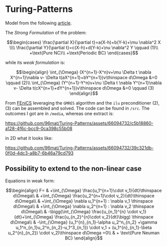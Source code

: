# Turing-Patterns
Model from the following [article](https://royalsocietypublishing.org/doi/10.1098/rstb.1952.0012).

The _Strong Formulation_ of the problem:

$$\begin{cases}
\frac{\partial X}{\partial t}=a(X-h)+b(Y-k)+\mu \nabla^2 X \\\\
\frac{\partial Y}{\partial t}=c(X-h)+d(Y-k)+\nu \nabla^2 Y \qquad (1)\\
+\text{Pure NC}\\
+\text{Periodic BC}
\end{cases}$$

while its _weak formulation_ is:
```math
\begin{align}
\int_{\Omega} (X^{n+1}-X^n)v+\mu \Delta t \nabla X^{n+1}\nabla v- \Delta t(aX^{n+1}+bY^{n+1})v\thinspace d\Omega &=0 \qquad (2)\\
\int_{\Omega} (Y^{n+1}-Y^n)v+\nu \Delta t \nabla Y^{n+1}\nabla v- \Delta t(cX^{n+1}+dY^{n+1})v\thinspace d\Omega &=0 \qquad (3)
\end{align}
```
From [FEniCS](https://fenicsproject.org/) leveraging the ```GMRES``` algorithm and the ```ilu``` preconditioner $(2),(3)$ can be assembled and solved. The code can be found in ```/src```. The outcomes I got are in ```/media```, whereas one extract is:




https://github.com/96mat/Turing-Patterns/assets/66094732/c5b18860-a128-4f6c-bcc9-0ca398c55b08

in 2D what it looks like:

https://github.com/96mat/Turing-Patterns/assets/66094732/39c321db-0f0d-4dc3-a8b7-6b46a79cd793

## Possibility to extend to the non-linear case
Equations in weak form:

```math
\begin{align}
F= & +\int_{\Omega} \frac{u_1^{n+1}\cdot v_1}{dt}\thinspace d\Omega\\
& +\int_{\Omega} \frac{u_2^{n+1}\cdot v_2}{dt}\thinspace d\Omega\\
& +\int_{\Omega} \nabla u_1^{n+1} : \nabla v_1 \thinspace d\Omega\\
& +\int_{\Omega} \nabla u_2^{n+1} : \nabla v_2 \thinspace d\Omega\\
& -\bigg(\int_{\Omega} \frac{u_{n_1}^{n} \cdot v_1}{dt}+\int_{\Omega} \frac{u_{n_2}^{n}\cdot v_2}{dt}\bigg) \thinspace d\Omega\\
& -\int_{\Omega} (u_1^{n}_{n_1}-\alpha u_2^n_{n_2} +\gamma u_1^n_{n_1}u_2^n_{n_2}-u_1^3_{n_1}) \cdot v_1 + (u_1^{n}_{n_1}-\beta u_2^{n}_{n_2}) \cdot v_2)\thinspace d\Omega =0\\
& + \text{Pure Neuman BC}
\end{align}
```




